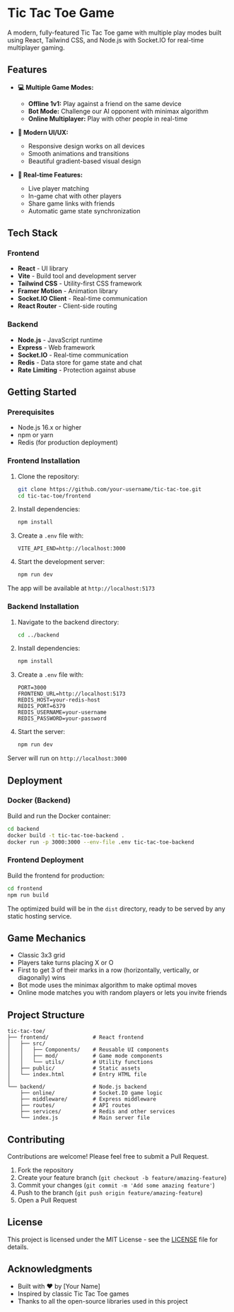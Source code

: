 # Tic Tac Toe Game

A modern, fully-featured Tic Tac Toe game with multiple play modes built using React, Tailwind CSS, and Node.js with Socket.IO for real-time multiplayer gaming.


## Features

- **💻 Multiple Game Modes:**
  - **Offline 1v1:** Play against a friend on the same device
  - **Bot Mode:** Challenge our AI opponent with minimax algorithm
  - **Online Multiplayer:** Play with other people in real-time

- **🎨 Modern UI/UX:**
  - Responsive design works on all devices
  - Smooth animations and transitions
  - Beautiful gradient-based visual design

- **🔄 Real-time Features:**
  - Live player matching
  - In-game chat with other players
  - Share game links with friends
  - Automatic game state synchronization

## Tech Stack

### Frontend
- **React** - UI library
- **Vite** - Build tool and development server
- **Tailwind CSS** - Utility-first CSS framework
- **Framer Motion** - Animation library
- **Socket.IO Client** - Real-time communication
- **React Router** - Client-side routing

### Backend
- **Node.js** - JavaScript runtime
- **Express** - Web framework
- **Socket.IO** - Real-time communication
- **Redis** - Data store for game state and chat
- **Rate Limiting** - Protection against abuse

## Getting Started

### Prerequisites
- Node.js 16.x or higher
- npm or yarn
- Redis (for production deployment)

### Frontend Installation

1. Clone the repository:
   ```bash
   git clone https://github.com/your-username/tic-tac-toe.git
   cd tic-tac-toe/frontend
   ```

2. Install dependencies:
   ```bash
   npm install
   ```

3. Create a `.env` file with:
   ```
   VITE_API_END=http://localhost:3000
   ```

4. Start the development server:
   ```bash
   npm run dev
   ```
   
The app will be available at `http://localhost:5173`

### Backend Installation

1. Navigate to the backend directory:
   ```bash
   cd ../backend
   ```

2. Install dependencies:
   ```bash
   npm install
   ```

3. Create a `.env` file with:
   ```
   PORT=3000
   FRONTEND_URL=http://localhost:5173
   REDIS_HOST=your-redis-host
   REDIS_PORT=6379
   REDIS_USERNAME=your-username
   REDIS_PASSWORD=your-password
   ```

4. Start the server:
   ```bash
   npm run dev
   ```

Server will run on `http://localhost:3000`

## Deployment

### Docker (Backend)

Build and run the Docker container:

```bash
cd backend
docker build -t tic-tac-toe-backend .
docker run -p 3000:3000 --env-file .env tic-tac-toe-backend
```

### Frontend Deployment

Build the frontend for production:

```bash
cd frontend
npm run build
```

The optimized build will be in the `dist` directory, ready to be served by any static hosting service.

## Game Mechanics

- Classic 3x3 grid
- Players take turns placing X or O
- First to get 3 of their marks in a row (horizontally, vertically, or diagonally) wins
- Bot mode uses the minimax algorithm to make optimal moves
- Online mode matches you with random players or lets you invite friends

## Project Structure

```
tic-tac-toe/
├── frontend/              # React frontend
│   ├── src/
│   │   ├── Components/    # Reusable UI components
│   │   ├── mod/           # Game mode components
│   │   └── utils/         # Utility functions
│   ├── public/            # Static assets
│   └── index.html         # Entry HTML file
│
└── backend/               # Node.js backend
    ├── online/            # Socket.IO game logic
    ├── middleware/        # Express middleware
    ├── routes/            # API routes
    ├── services/          # Redis and other services
    └── index.js           # Main server file
```

## Contributing

Contributions are welcome! Please feel free to submit a Pull Request.

1. Fork the repository
2. Create your feature branch (`git checkout -b feature/amazing-feature`)
3. Commit your changes (`git commit -m 'Add some amazing feature'`)
4. Push to the branch (`git push origin feature/amazing-feature`)
5. Open a Pull Request

## License

This project is licensed under the MIT License - see the [LICENSE](LICENSE) file for details.

## Acknowledgments

- Built with ❤️ by [Your Name]
- Inspired by classic Tic Tac Toe games
- Thanks to all the open-source libraries used in this project